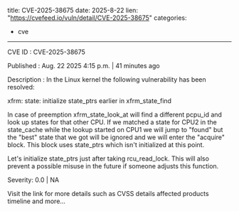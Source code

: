  
title: CVE-2025-38675
date: 2025-8-22
lien: "https://cvefeed.io/vuln/detail/CVE-2025-38675"
categories:
  - cve
---

CVE ID : CVE-2025-38675

Published :  Aug. 22
2025
4:15 p.m. | 41 minutes ago

Description : In the Linux kernel
the following vulnerability has been resolved:

xfrm: state: initialize state_ptrs earlier in xfrm_state_find

In case of preemption
xfrm_state_look_at will find a different
pcpu_id and look up states for that other CPU. If we matched a state
for CPU2 in the state_cache while the lookup started on CPU1
we will
jump to "found"
but the "best" state that we got will be ignored and
we will enter the "acquire" block. This block uses state_ptrs
which
isn't initialized at this point.

Let's initialize state_ptrs just after taking rcu_read_lock. This will
also prevent a possible misuse in the future
if someone adjusts this
function.

Severity: 0.0 | NA

Visit the link for more details
such as CVSS details
affected products
timeline
and more...
